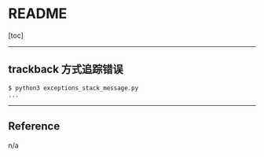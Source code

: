 # README

[toc]

------

## trackback 方式追踪错误

```shell
$ python3 exceptions_stack_message.py
...
```





------
## Reference

n/a
